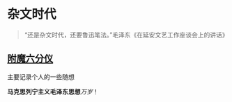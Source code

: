 # 杂文时代
> “还是杂文时代，还要鲁迅笔法。”毛泽东《在延安文艺工作座谈会上的讲话》
## [附魔六分仪](http://tieba.baidu.com/home/main?un=%E9%99%84%E9%AD%94%E5%85%AD%E5%88%86%E4%BB%AA&ie=utf-8&fr=frs&red_tag=w0703320605)

主要记录个人的一些随想

**马克思列宁主义毛泽东思想***万岁*！ 




